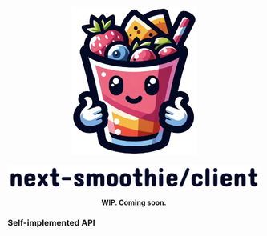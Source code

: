 
<p align="center">
<img width="250" alt="next-smoothie" src="../.assets/smoothy.png"> <br>
 <br>
<picture>
  <source width="600" media="(prefers-color-scheme: dark)" srcset="../.assets/text-smoothie-client-white.png">
  <source width="600" media="(prefers-color-scheme: light)" srcset="../.assets/text-smoothie-client-dark.png">
  <img width="600" alt="next-smoothie" src="../.assets/text-smoothie-client-dark.png">
</picture>
</p>


<p align="center">
<strong>WIP. Coming soon.</strong>
<br />
</p>

<!--

<picture>
  <source media="(prefers-color-scheme: dark)" srcset="https://user-images.githubusercontent.com/25423296/163456776-7f95b81a-f1ed-45f7-b7ab-8fa810d529fa.png">
  <source media="(prefers-color-scheme: light)" srcset="https://user-images.githubusercontent.com/25423296/163456779-a8556205-d0a5-45e2-ac17-42d089e3c3f8.png">
  <img alt="Shows an illustrated sun in light mode and a moon with stars in dark mode." src="https://user-images.githubusercontent.com/25423296/163456779-a8556205-d0a5-45e2-ac17-42d089e3c3f8.png">
</picture>

-->


### Self-implemented API

